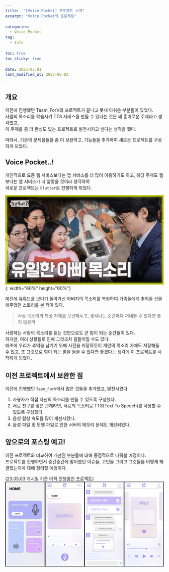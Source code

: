 ```yaml
---
title:  "[Voice Pocket] 프로젝트 소개"
excerpt: "Voice Pocket의 프로젝트"

categories:
  - Voice_Pocket
tag:
  - Info

toc: true
toc_sticky: true

date: 2023-05-01
last_modified_at: 2023-05-03
---
```

## 개요
이전에 진행했던 Team_ForV의 프로젝트가 끝나고 못내 아쉬운 부분들이 있었다.  
사람의 목소리를 학습시켜 TTS 서비스를 만들 수 있다는 것은 꽤 흥미로운 주제라고 생각했고,  
이 주제를 좀 더 완성도 있는 프로젝트로 발전시키고 싶다는 생각을 했다.  

따라서, 기존의 문제점들을 좀 더 보완하고, 기능들을 추가하여 새로운 프로젝트를 구상하게 되었다.  

## Voice Pocket..!
개인적으로 요즘 웹 서비스보다는 앱 서비스를 더 많이 이용하기도 하고, 해당 주제도 웹 보다는 앱 서비스가 더 알맞을 것이라 생각하여  
새로운 프로젝트는 `Flutter`로 진행하게 되었다.  

![image](/assets/images/Voice_Pocket/1-1.jpg){: width="60%" height="60%"}<br>

예전에 유튜브를 보다가 돌아가신 아버지의 목소리를 복원하여 가족들에게 추억을 선물해주었던 스토리를 본 적이 있다.  

> 사람 목소리의 특성 자체를 보관해두고, 생각나는 순간마다 꺼내볼 수 있다면 좋지 않을까  

사랑하는 사람의 목소리를 듣는 것만으로도 큰 힘이 되는 순간들이 있다.  
하지만, 여러 상황들로 인해 그것조차 힘들어질 수도 있다.  
애초에 우리가 추억을 남기기 위해 사진을 저장하듯이 개인의 목소리 자체도 저장해둘 수 있고, 또 그것으로 힘이 되는 말을 들을 수 있다면 좋겠다는 생각에 이 프로젝트를 시작하게 되었다.  

## 이전 프로젝트에서 보완한 점
이전에 진행했던 `Team_ForV`에서 많은 것들을 추가했고, 발전시켰다.  

1. 사용자가 직접 자신의 목소리를 만들 수 있도록 구성했다.
2. 서로 친구를 맺은 관계라면, 서로의 목소리로 TTS(Text To Speech)를 사용할 수 있도록 구성했다.
3. 음성 합성 속도를 많이 개선시켰다.
4. 음성 파일 및 모델 파일로 인한 서버의 메모리 문제도 개선되었다.

## 앞으로의 포스팅 예고!
이전 프로젝트와 비교하여 개선된 부분들에 대해 중점적으로 다뤄볼 예정이다.  
프로젝트를 진행하면서 중간중간에 맞이했던 이슈들, 고민들 그리고 그것들을 어떻게 해결했는지에 대해 정리할 예정이다.  

(23.05.03 게시일 기준 아직 진행중인 프로젝트)  
![image](/assets/images/Voice_Pocket/1-2.png)<br>